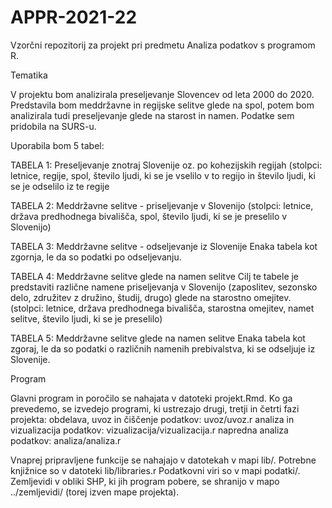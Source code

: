 # APPR-2021-22
Vzorčni repozitorij za projekt pri predmetu Analiza podatkov s programom R.


Tematika

V projektu bom analizirala preseljevanje Slovencev od leta 2000 do 2020. Predstavila bom meddržavne in regijske selitve glede na spol, potem bom analizirala tudi preseljevanje glede na starost in namen. Podatke sem pridobila na SURS-u.

Uporabila bom 5 tabel:

TABELA 1: Preseljevanje znotraj Slovenije oz. po kohezijskih regijah (stolpci: letnice, regije, spol, število ljudi, ki se je vselilo v to regijo in število ljudi, ki se je odselilo iz te regije

TABELA 2: Meddržavne selitve - priseljevanje v Slovenijo (stolpci: letnice, država predhodnega bivališča, spol, število ljudi, ki se je preselilo v Slovenijo)

TABELA 3: Meddržavne selitve - odseljevanje iz Slovenije Enaka tabela kot zgornja, le da so podatki po odseljevanju.

TABELA 4: Meddržavne selitve glede na namen selitve Cilj te tabele je predstaviti različne namene priseljevanja v Slovenijo (zaposlitev, sezonsko delo, združitev z družino, študij, drugo) glede na starostno omejitev. (stolpci: letnice, država predhodnega bivališča, starostna omejitev, namet selitve, število ljudi, ki se je preselilo)

TABELA 5: Meddržavne selitve glede na namen selitve Enaka tabela kot zgoraj, le da so podatki o različnih namenih prebivalstva, ki se odseljuje iz Slovenije.

Program

Glavni program in poročilo se nahajata v datoteki projekt.Rmd. Ko ga prevedemo, se izvedejo programi, ki ustrezajo drugi, tretji in četrti fazi projekta:
obdelava, uvoz in čiščenje podatkov: uvoz/uvoz.r
analiza in vizualizacija podatkov: vizualizacija/vizualizacija.r
napredna analiza podatkov: analiza/analiza.r

Vnaprej pripravljene funkcije se nahajajo v datotekah v mapi lib/. Potrebne knjižnice so v datoteki lib/libraries.r Podatkovni viri so v mapi podatki/. Zemljevidi v obliki SHP, ki jih program pobere, se shranijo v mapo ../zemljevidi/ (torej izven mape projekta).

